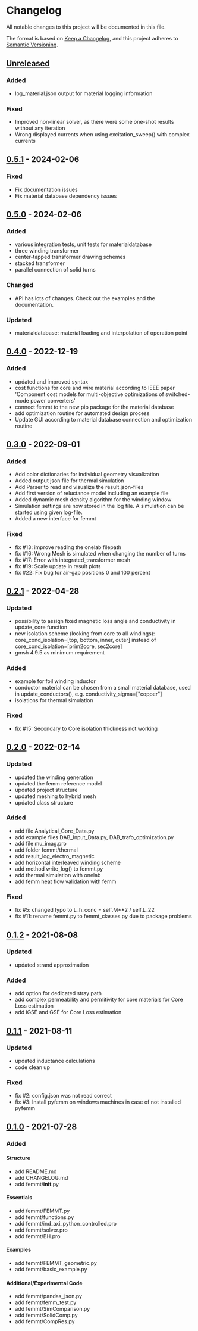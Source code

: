 # Changelog
All notable changes to this project will be documented in this file.

The format is based on [Keep a Changelog](https://keepachangelog.com/en/1.0.0/),
and this project adheres to [Semantic Versioning](https://semver.org/spec/v2.0.0.html).


## [Unreleased]
### Added 
- log_material.json output for material logging information 
### Fixed
- Improved non-linear solver, as there were some one-shot results without any iteration
- Wrong displayed currents when using excitation_sweep() with complex currents 
## [0.5.1] - 2024-02-06
### Fixed
- Fix documentation issues
- Fix material database dependency issues

## [0.5.0] - 2024-02-06
### Added
- various integration tests, unit tests for materialdatabase
- three winding transformer
- center-tapped transformer drawing schemes
- stacked transformer
- parallel connection of solid turns

### Changed
- API has lots of changes. Check out the examples and the documentation.

### Updated
- materialdatabase: material loading and interpolation of operation point

## [0.4.0] - 2022-12-19
### Added
- updated and improved syntax
- cost functions for core and wire material according to IEEE paper 'Component cost models for multi-objective optimizations of switched-mode power converters'
- connect femmt to the new pip package for the material database
- add optimization routine for automated design process
- Update GUI according to material database connection and optimization routine


## [0.3.0] - 2022-09-01
### Added
- Add color dictionaries for individual geometry visualization
- Added output json file for thermal simulation
- Add Parser to read and visualize the result.json-files
- Add first version of reluctance model including an example file
- Added dynamic mesh density algorithm for the winding window
- Simulation settings are now stored in the log file. A simulation can be started using given log-file.
- Added a new interface for femmt

### Fixed
- fix #13: improve reading the onelab filepath 
- fix #16: Wrong Mesh is simulated when changing the number of turns
- fix #17: Error with integrated_transformer mesh
- fix #19: Scale update in result plots
- fix #22: Fix bug for air-gap positions 0 and 100 percent

## [0.2.1] - 2022-04-28
### Updated
- possibility to assign fixed magnetic loss angle and conductivity in update_core function 
- new isolation scheme (looking from core to all windings): core_cond_isolation=[top, bottom, inner, outer] instead of core_cond_isolation=[prim2core, sec2core]
- gmsh 4.9.5 as minimum requirement

### Added
- example for foil winding inductor
- conductor material can be chosen from a small material database, used in update_conductors(), e.g. conductivity_sigma=["copper"]
- isolations for thermal simulation

### Fixed
- fix #15: Secondary to Core isolation thickness not working

## [0.2.0] - 2022-02-14
### Updated
- updated the winding generation
- updated the femm reference model
- updated project structure
- updated meshing to hybrid mesh
- updated class structure
### Added
- add file Analytical_Core_Data.py
- add example files DAB_Input_Data.py, DAB_trafo_optimization.py
- add file mu_imag.pro
- add folder femmt/thermal
- add result_log_electro_magnetic
- add horizontal interleaved winding scheme
- add method write_log() to femmt.py
- add thermal simulation with onelab
- add femm heat flow validation with femm
### Fixed
- fix #5: changed typo to L_h_conc = self.M**2 / self.L_22
- fix #11: rename femmt.py to femmt_classes.py due to package problems

## [0.1.2] - 2021-08-08
### Updated
- updated strand approximation
### Added
- add option for dedicated stray path
- add complex permeability and permitivity for core materials for Core Loss estimation
- add iGSE and GSE for Core Loss estimation

## [0.1.1] - 2021-08-11
### Updated
- updated inductance calculations
- code clean up

### Fixed
- fix #2: config.json was not read correct
- fix #3: Install pyfemm on windows machines in case of not installed pyfemm

## [0.1.0] - 2021-07-28
### Added
#### Structure
- add README.md
- add CHANGELOG.md
- add femmt/__init__.py

#### Essentials
- add femmt/FEMMT.py
- add femmt/functions.py
- add femmt/ind_axi_python_controlled.pro
- add femmt/solver.pro
- add femmt/BH.pro

#### Examples
- add femmt/FEMMT_geometric.py
- add femmt/basic_example.py

#### Additional/Experimental Code
- add femmt/pandas_json.py
- add femmt/femm_test.py
- add femmt/SimComparison.py
- add femmt/SolidComp.py
- add femmt/CompRes.py

[Unreleased]: https://github.com/upb-lea/transistordatabase/compare/0.5.1...HEAD
[0.5.1]: https://github.com/upb-lea/transistordatabase/compare/0.5.1...0.5.0
[0.5.0]: https://github.com/upb-lea/transistordatabase/compare/0.5.0...0.4.0
[0.4.0]: https://github.com/upb-lea/transistordatabase/compare/0.4.0...0.3.0
[0.3.0]: https://github.com/upb-lea/transistordatabase/compare/0.3.0...0.2.1
[0.2.1]: https://github.com/upb-lea/transistordatabase/compare/0.2.0...0.2.1
[0.2.0]: https://github.com/upb-lea/transistordatabase/compare/0.1.2...0.2.0
[0.1.2]: https://github.com/upb-lea/transistordatabase/compare/0.1.1...0.1.2
[0.1.1]: https://github.com/upb-lea/transistordatabase/compare/0.1.0...0.1.1
[0.1.0]: https://github.com/upb-lea/transistordatabase/compare/0.1.0...0.1.0


